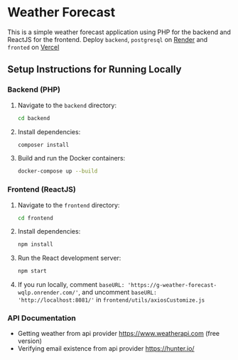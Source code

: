 # Weather Forecast

This is a simple weather forecast application using PHP for the backend and ReactJS for the frontend. Deploy `backend`, `postgresql` on [Render](https://render.com/) and `fronted` on [Vercel](https://vercel.com/)

## Setup Instructions for Running Locally

### Backend (PHP)

1. Navigate to the `backend` directory:
    ```sh
    cd backend
    ```

2. Install dependencies:
    ```sh
    composer install
    ```

3. Build and run the Docker containers:
    ```sh
    docker-compose up --build
    ```

### Frontend (ReactJS)

1. Navigate to the `frontend` directory:
    ```sh
    cd frontend
    ```

2. Install dependencies:
    ```sh
    npm install
    ```

3. Run the React development server:
    ```sh
    npm start
    ```
4. If you run locally, comment `baseURL: 'https://g-weather-forecast-wqlp.onrender.com/'`, and uncomment `baseURL: 'http://localhost:8081/'` in `frontend/utils/axiosCustomize.js` 
    
### API Documentation

- Getting weather from api provider https://www.weatherapi.com (free version)
- Verifying email existence from api provider https://hunter.io/
